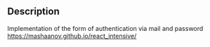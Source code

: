 ## Description

Implementation of the form of authentication via mail and password
https://mashaanov.github.io/react_intensive/
